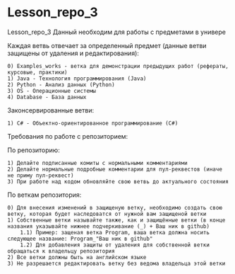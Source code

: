 # Lesson_repo_3
Lesson_repo_3 Данный необходим для работы с предметами в универе

Каждая ветвь отвечает за определенный предмет (данные ветви защищены от удаления и редактирования):

    0) Examples_works - ветка для демонстрации предыдущих работ (рефераты, курсовые, практики)
    1) Java - Технология программирования (Java)
    2) Python - Анализ данных (Python)
    3) OS - Операционные системы
    4) Database - База данных

Законсервированные ветви:

    1) C# - Объектно-ориентированное программирование (C#)

Требования по работе с репозиторием:

По репозиторию:

    1) Делайте подписанные комиты с нормальными комментариями
    2) Делайте нормальные подробные комментарии для пул-реквестов (иначе не приму пул-реквест)
    3) При работе над кодом обновляйте свою ветвь до актуального состояния

По веткам репозитория: 

    0) Для внесения изменений в защищеную ветку, необходимо создать свою ветку, которая будет наследоватся от нужной вам защищеной ветки
    1) Собственные ветки называйте также, как и защищённые ветки (в конце названия указывайте нижнее подчеркивание (_) + Ваш ник в github)
        1.1) Пример: защеная ветка Program, ваша ветка должна носить следующее название: Program_"Ваш ник в github"
        1.2) Для добавления защиты от удаления для собственной ветки обращаться к владельцу репозитория
    2) Все ветки должны быть на английском языке
    3) Не разрешается редактировать ветку без ведома владельца этой ветки
